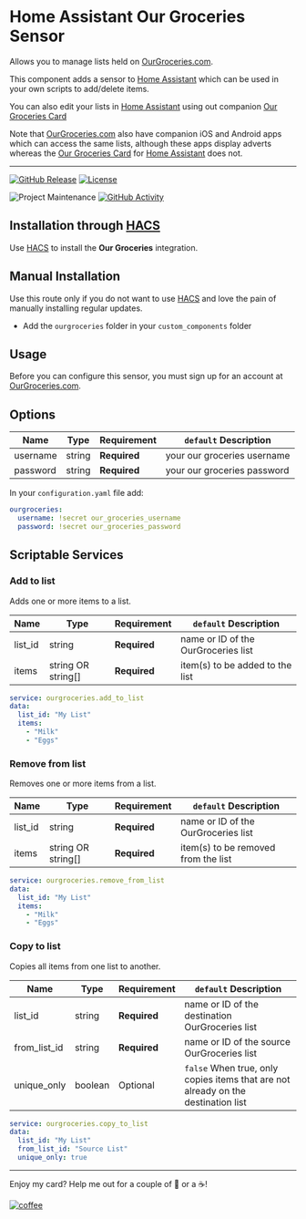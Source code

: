 
# Home Assistant Our Groceries Sensor

Allows you to manage lists held on [OurGroceries.com](https://www.ourgroceries.com/). 

This component adds a sensor to [Home Assistant](https://www.home-assistant.io/) which can be used in your own scripts to add/delete items. 

You can also edit your lists in [Home Assistant](https://www.home-assistant.io/) using out companion [Our Groceries Card](https://github.com/ljmerza/our-groceries-card)

Note that [OurGroceries.com](https://www.ourgroceries.com/) also have companion iOS and Android apps which can access the same lists, although these apps display adverts whereas the [Our Groceries Card](https://github.com/ljmerza/our-groceries-card) for [Home Assistant](https://www.home-assistant.io/) does not.

---

[![GitHub Release][releases-shield]][releases]
[![License][license-shield]](LICENSE.md)

![Project Maintenance][maintenance-shield]
[![GitHub Activity][commits-shield]][commits]

## Installation through [HACS](https://github.com/custom-components/hacs)
Use [HACS](https://github.com/custom-components/hacs) to install the **Our Groceries** integration.

## Manual Installation
Use this route only if you do not want to use [HACS](https://github.com/custom-components/hacs) and love the pain of manually installing regular updates.
* Add the `ourgroceries` folder in your `custom_components` folder

## Usage

Before you can configure this sensor, you must sign up for an account at [OurGroceries.com](https://www.ourgroceries.com/).  

## Options

| Name | Type | Requirement | `default` Description
| ---- | ---- | ------- | -----------
| username | string | **Required** | your our groceries username
| password | string | **Required** | your our groceries password


In your `configuration.yaml` file add:

```yaml
ourgroceries:
  username: !secret our_groceries_username
  password: !secret our_groceries_password
```

## Scriptable Services

### Add to list

Adds one or more items to a list.

| Name | Type | Requirement | `default` Description
| ---- | ---- | ------- | -----------
| list_id | string | **Required** | name or ID of the OurGroceries list
| items | string OR string[] | **Required** | item(s) to be added to the list

```yaml
service: ourgroceries.add_to_list
data:
  list_id: "My List"
  items:
    - "Milk"
    - "Eggs"
```

### Remove from list

Removes one or more items from a list.

| Name | Type | Requirement | `default` Description
| ---- | ---- | ------- | -----------
| list_id | string | **Required** | name or ID of the OurGroceries list
| items | string OR string[] | **Required** | item(s) to be removed from the list

```yaml
service: ourgroceries.remove_from_list
data:
  list_id: "My List"
  items:
    - "Milk"
    - "Eggs"
```

### Copy to list

Copies all items from one list to another.

| Name | Type | Requirement | `default` Description
| ---- | ---- | ------- | -----------
| list_id | string | **Required** | name or ID of the destination OurGroceries list
| from_list_id | string | **Required** | name or ID of the source OurGroceries list
| unique_only | boolean | Optional | `false` When true, only copies items that are not already on the destination list

```yaml
service: ourgroceries.copy_to_list
data:
  list_id: "My List"
  from_list_id: "Source List"
  unique_only: true
```

---

Enjoy my card? Help me out for a couple of :beers: or a :coffee:!

[![coffee](https://www.buymeacoffee.com/assets/img/custom_images/black_img.png)](https://www.buymeacoffee.com/JMISm06AD)


[commits-shield]: https://img.shields.io/github/commit-activity/y/ljmerza/ha-our-groceries.svg?style=for-the-badge
[commits]: https://github.com/ljmerza/ha-our-groceries/commits/master
[license-shield]: https://img.shields.io/github/license/ljmerza/ha-our-groceries.svg?style=for-the-badge
[maintenance-shield]: https://img.shields.io/badge/maintainer-Leonardo%20Merza%20%40ljmerza-blue.svg?style=for-the-badge
[releases-shield]: https://img.shields.io/github/release/ljmerza/ha-our-groceries.svg?style=for-the-badge
[releases]: https://github.com/ljmerza/ha-our-groceries/releases

